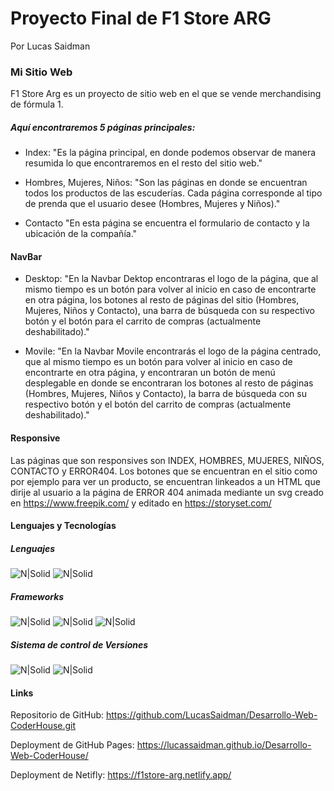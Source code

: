 # Proyecto Final de F1 Store ARG
Por Lucas Saidman


### Mi Sitio Web

F1 Store Arg es un proyecto de sitio web en el que se vende merchandising de fórmula 1.


##### Aquí encontraremos 5 páginas principales:

- Index:
"Es la página principal, en donde podemos observar de manera resumida lo que encontraremos en el resto del sitio web."

 - Hombres, Mujeres, Niños:
 "Son las páginas en donde se encuentran todos los productos de las escuderías. Cada página corresponde al tipo de prenda que el usuario desee (Hombres, Mujeres y Niños)."
 
 - Contacto
 "En esta página se encuentra el formulario de contacto y la ubicación de la compañía."


#### NavBar
- Desktop:
"En la Navbar Dektop encontraras el logo de la página, que al mismo tiempo es un botón para volver al inicio en caso de encontrarte en otra página, los botones al resto de páginas del sitio (Hombres, Mujeres, Niños y Contacto), una barra de búsqueda con su respectivo botón y el botón para el carrito de compras (actualmente deshabilitado)."
 
- Movile:
"En la Navbar Movile encontrarás el logo de la página centrado, que al mismo tiempo es un botón para volver al inicio en caso de encontrarte en otra página, y encontraran un botón de menú desplegable en donde se encontraran los botones al resto de páginas (Hombres, Mujeres, Niños y Contacto), la barra de búsqueda con su respectivo botón y el botón del carrito de compras (actualmente deshabilitado)."

#### Responsive
Las páginas que son responsives son INDEX, HOMBRES, MUJERES, NIÑOS, CONTACTO y ERROR404. Los botones que se encuentran en el sitio como por ejemplo para ver un producto, se encuentran linkeados a un HTML que dirije al usuario a la página de ERROR 404 animada mediante un svg creado en https://www.freepik.com/ y editado en https://storyset.com/

#### Lenguajes y Tecnologías
##### Lenguajes
![N|Solid](https://camo.githubusercontent.com/d63d473e728e20a286d22bb2226a7bf45a2b9ac6c72c59c0e61e9730bfe4168c/68747470733a2f2f696d672e736869656c64732e696f2f62616467652f48544d4c352d4533344632363f7374796c653d666f722d7468652d6261646765266c6f676f3d68746d6c35266c6f676f436f6c6f723d7768697465) ![N|Solid](https://camo.githubusercontent.com/3a0f693cfa032ea4404e8e02d485599bd0d192282b921026e89d271aaa3d7565/68747470733a2f2f696d672e736869656c64732e696f2f62616467652f435353332d3135373242363f7374796c653d666f722d7468652d6261646765266c6f676f3d63737333266c6f676f436f6c6f723d7768697465)
##### Frameworks
 ![N|Solid](https://camo.githubusercontent.com/b13ed67c809178963ce9d538175b02649800772be1ce0cb02da5879e5614e236/68747470733a2f2f696d672e736869656c64732e696f2f62616467652f426f6f7473747261702d3536334437433f7374796c653d666f722d7468652d6261646765266c6f676f3d626f6f747374726170266c6f676f436f6c6f723d7768697465) ![N|Solid](https://camo.githubusercontent.com/a1eae878fdd3d1c1b687992ca74e5cac85f4b68e60a6efaa7bc8dc9883b71229/68747470733a2f2f696d672e736869656c64732e696f2f62616467652f4e6f64652e6a732d3333393933333f7374796c653d666f722d7468652d6261646765266c6f676f3d6e6f6465646f746a73266c6f676f436f6c6f723d7768697465) ![N|Solid](https://camo.githubusercontent.com/8849f369ac031cc842a4ab4248c7f7db6a4b593cad1f2d1c01d3aeb6f0f8dca7/68747470733a2f2f696d672e736869656c64732e696f2f62616467652f536173732d4343363639393f7374796c653d666f722d7468652d6261646765266c6f676f3d73617373266c6f676f436f6c6f723d7768697465)
 ##### Sistema de control de Versiones
 ![N|Solid](https://camo.githubusercontent.com/fbc3df79ffe1a99e482b154b29262ecbb10d6ee4ed22faa82683aa653d72c4e1/68747470733a2f2f696d672e736869656c64732e696f2f62616467652f4769744875622d3130303030303f7374796c653d666f722d7468652d6261646765266c6f676f3d676974687562266c6f676f436f6c6f723d7768697465) ![N|Solid](https://camo.githubusercontent.com/6e8d78b044d638f65e169b344b83e0eb0af52f51da98d0881abda6c69895a561/68747470733a2f2f696d672e736869656c64732e696f2f62616467652f47697448756225323050616765732d3232323232323f7374796c653d666f722d7468652d6261646765266c6f676f3d4769744875622532305061676573266c6f676f436f6c6f723d7768697465)
 
 #### Links
 Repositorio de GitHub: https://github.com/LucasSaidman/Desarrollo-Web-CoderHouse.git
 
 Deployment de GitHub Pages: https://lucassaidman.github.io/Desarrollo-Web-CoderHouse/
 
 Deployment de Netifly: https://f1store-arg.netlify.app/
 